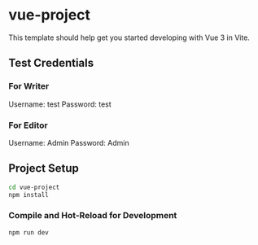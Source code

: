 # vue-project

This template should help get you started developing with Vue 3 in Vite.

## Test Credentials

### For Writer

Username: test
Password: test

### For Editor

Username: Admin
Password: Admin

## Project Setup

```sh
cd vue-project
npm install
```

### Compile and Hot-Reload for Development

```sh
npm run dev
```